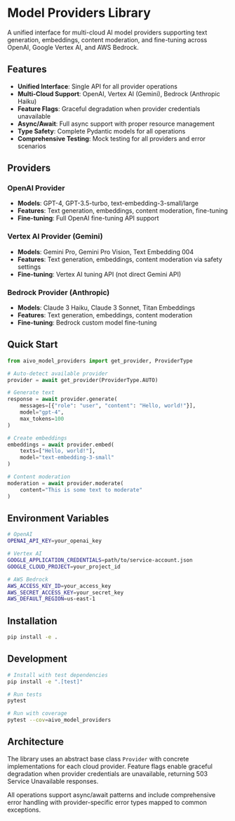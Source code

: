 # Model Providers Library

A unified interface for multi-cloud AI model providers supporting text generation, embeddings, content moderation, and fine-tuning across OpenAI, Google Vertex AI, and AWS Bedrock.

## Features

- **Unified Interface**: Single API for all provider operations
- **Multi-Cloud Support**: OpenAI, Vertex AI (Gemini), Bedrock (Anthropic Haiku)
- **Feature Flags**: Graceful degradation when provider credentials unavailable
- **Async/Await**: Full async support with proper resource management
- **Type Safety**: Complete Pydantic models for all operations
- **Comprehensive Testing**: Mock testing for all providers and error scenarios

## Providers

### OpenAI Provider

- **Models**: GPT-4, GPT-3.5-turbo, text-embedding-3-small/large
- **Features**: Text generation, embeddings, content moderation, fine-tuning
- **Fine-tuning**: Full OpenAI fine-tuning API support

### Vertex AI Provider (Gemini)

- **Models**: Gemini Pro, Gemini Pro Vision, Text Embedding 004
- **Features**: Text generation, embeddings, content moderation via safety settings
- **Fine-tuning**: Vertex AI tuning API (not direct Gemini API)

### Bedrock Provider (Anthropic)

- **Models**: Claude 3 Haiku, Claude 3 Sonnet, Titan Embeddings
- **Features**: Text generation, embeddings, content moderation
- **Fine-tuning**: Bedrock custom model fine-tuning

## Quick Start

```python
from aivo_model_providers import get_provider, ProviderType

# Auto-detect available provider
provider = await get_provider(ProviderType.AUTO)

# Generate text
response = await provider.generate(
    messages=[{"role": "user", "content": "Hello, world!"}],
    model="gpt-4",
    max_tokens=100
)

# Create embeddings
embeddings = await provider.embed(
    texts=["Hello, world!"],
    model="text-embedding-3-small"
)

# Content moderation
moderation = await provider.moderate(
    content="This is some text to moderate"
)
```

## Environment Variables

```bash
# OpenAI
OPENAI_API_KEY=your_openai_key

# Vertex AI
GOOGLE_APPLICATION_CREDENTIALS=path/to/service-account.json
GOOGLE_CLOUD_PROJECT=your_project_id

# AWS Bedrock
AWS_ACCESS_KEY_ID=your_access_key
AWS_SECRET_ACCESS_KEY=your_secret_key
AWS_DEFAULT_REGION=us-east-1
```

## Installation

```bash
pip install -e .
```

## Development

```bash
# Install with test dependencies
pip install -e ".[test]"

# Run tests
pytest

# Run with coverage
pytest --cov=aivo_model_providers
```

## Architecture

The library uses an abstract base class `Provider` with concrete implementations for each cloud provider. Feature flags enable graceful degradation when provider credentials are unavailable, returning 503 Service Unavailable responses.

All operations support async/await patterns and include comprehensive error handling with provider-specific error types mapped to common exceptions.
